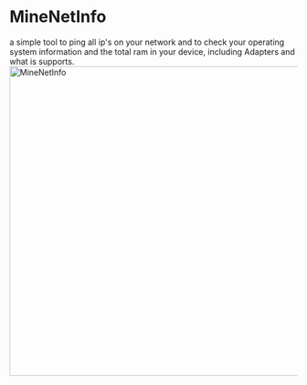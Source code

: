 # MineNetInfo
a simple tool to ping all ip's on your network and to check your operating system information and the total ram in your device, including Adapters and what is supports.
<a href="https://github.com/MinegamesAdministrationTool/CryptoPrivacy">
<img width="543" alt="MineNetInfo" src="https://user-images.githubusercontent.com/79325904/120238524-325b2a00-c211-11eb-91e8-ac086a4b1814.png">
</a>
